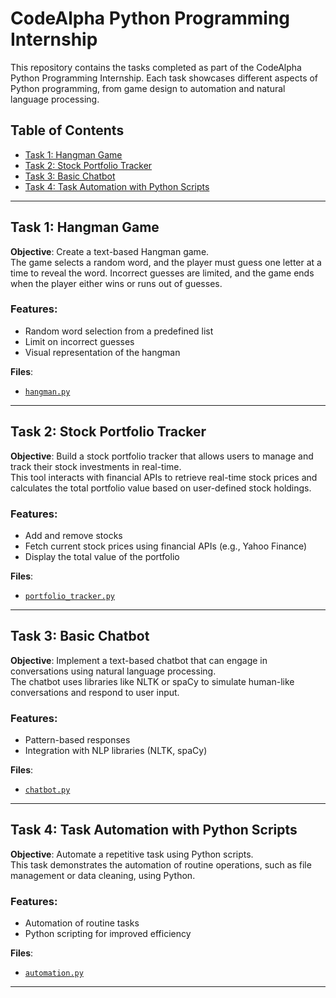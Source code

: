 # CodeAlpha Python Programming Internship

This repository contains the tasks completed as part of the CodeAlpha Python Programming Internship. Each task showcases different aspects of Python programming, from game design to automation and natural language processing.

## Table of Contents
- [Task 1: Hangman Game](#task-1-hangman-game)
- [Task 2: Stock Portfolio Tracker](#task-2-stock-portfolio-tracker)
- [Task 3: Basic Chatbot](#task-3-basic-chatbot)
- [Task 4: Task Automation with Python Scripts](#task-4-task-automation-with-python-scripts)

---

## Task 1: Hangman Game

**Objective**: Create a text-based Hangman game.  
The game selects a random word, and the player must guess one letter at a time to reveal the word. Incorrect guesses are limited, and the game ends when the player either wins or runs out of guesses.

### Features:
- Random word selection from a predefined list
- Limit on incorrect guesses
- Visual representation of the hangman

**Files**:
- [`hangman.py`](./hangman.py)

---

## Task 2: Stock Portfolio Tracker

**Objective**: Build a stock portfolio tracker that allows users to manage and track their stock investments in real-time.  
This tool interacts with financial APIs to retrieve real-time stock prices and calculates the total portfolio value based on user-defined stock holdings.

### Features:
- Add and remove stocks
- Fetch current stock prices using financial APIs (e.g., Yahoo Finance)
- Display the total value of the portfolio

**Files**:
- [`portfolio_tracker.py`](./portfolio_tracker.py)

---

## Task 3: Basic Chatbot

**Objective**: Implement a text-based chatbot that can engage in conversations using natural language processing.  
The chatbot uses libraries like NLTK or spaCy to simulate human-like conversations and respond to user input.

### Features:
- Pattern-based responses
- Integration with NLP libraries (NLTK, spaCy)

**Files**:
- [`chatbot.py`](./chatbot.py)

---

## Task 4: Task Automation with Python Scripts

**Objective**: Automate a repetitive task using Python scripts.  
This task demonstrates the automation of routine operations, such as file management or data cleaning, using Python.

### Features:
- Automation of routine tasks
- Python scripting for improved efficiency

**Files**:
- [`automation.py`](./automation.py)

---

